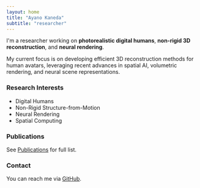 ```yaml
---
layout: home
title: "Ayano Kaneda"
subtitle: "researcher"
---
```


I'm a researcher working on **photorealistic digital humans**, **non-rigid 3D reconstruction**, and **neural rendering**.

My current focus is on developing efficient 3D reconstruction methods for human avatars, leveraging recent advances in spatial AI, volumetric rendering, and neural scene representations.

### Research Interests
- Digital Humans
- Non-Rigid Structure-from-Motion
- Neural Rendering
- Spatial Computing

### Publications
See [Publications](/publications) for full list.

### Contact
You can reach me via [GitHub](https://github.com/ayano721).

